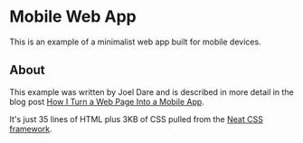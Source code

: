 # Mobile Web App

This is an example of a minimalist web app built for mobile devices.


## About

This example was written by Joel Dare and is described in more detail in the blog post [How I Turn a Web Page Into a Mobile App](https://joeldare.com/how-i-turn-a-web-page-into-a-mobile-app).

It's just 35 lines of HTML plus 3KB of CSS pulled from the [Neat CSS framework](https://neat.joeldare.com).
